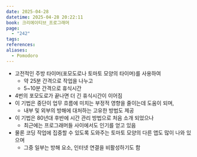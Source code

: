 ```yaml
---
date: 2025-04-28
datetime: 2025-04-28 20:22:11
book: 크리에이티브_프로그래머
page:
  - "242"
tags: 
references: 
aliases:
  - Pomodoro
---
```

- 고전적인 주방 타이머(포모도로나 토마토 모양의 타이머)를 사용하여
	- 약 25분 간격으로 작업을 나누고
	- 5~10분 간격으로 휴식시간
- 4번의 포모도로가 끝나면 더 긴 휴식시간이 이어짐
- 이 기법은 중단이 업무 흐름에 미치는 부정적 영향을 줄이는데 도움이 되며,
	- 내부 및 외부의 방해에 대처하는 고유한 방법도 제공
- 이 기법은 80년대 후반에 시간 관리 방법으로 처음 소개 되었으나
	- 최근에는 프로그래머들 사이에서도 인기를 얻고 있음
- 물론 코딩 작업에 집중할 수 있도록 도와주는 토마토 모양의 다른 앱도 많이 나와 있으며
	- 그중 일부는 방해 요소, 인터넷 연결을 비활성하기도 함